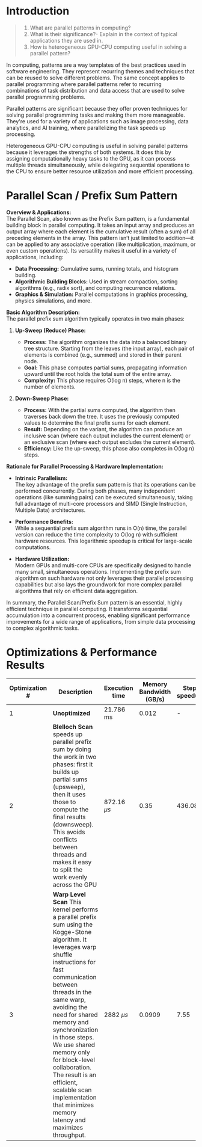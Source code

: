# Introduction
>1) What are parallel patterns in computing?
>2) What is their significance?- Explain in the context of typical applications they are used in.
>3) How is heterogeneous GPU-CPU computing useful in solving a parallel pattern?

In computing, patterns are a way templates of the best practices used in software engineering. They represent recurring themes and techniques that can be reused to solve different problems. The same concept applies to parallel programming where parallel patterns refer to recurring combinations of task distribution and data access that are used to solve parallel programming problems.  

Parallel patterns are significant because they offer proven techniques for solving parallel programming tasks and making them more manageable. They're used for a variety of applications such as image processing, data analytics, and AI training, where parallelizing the task speeds up processing.

Heterogeneous GPU-CPU computing is useful in solving parallel patterns because it leverages the strengths of both systems. It does this by assigning computationally heavy tasks to the GPU, as it can process multiple threads simultaneously, while delegating sequential operations to the CPU to ensure better resource utilization and more efficient processing.

# Parallel Scan / Prefix Sum Pattern

**Overview & Applications:**  
The Parallel Scan, also known as the Prefix Sum pattern, is a fundamental building block in parallel computing. It takes an input array and produces an output array where each element is the cumulative result (often a sum) of all preceding elements in the array. This pattern isn’t just limited to addition—it can be applied to any associative operation (like multiplication, maximum, or even custom operations). Its versatility makes it useful in a variety of applications, including:

- **Data Processing:** Cumulative sums, running totals, and histogram building.
- **Algorithmic Building Blocks:** Used in stream compaction, sorting algorithms (e.g., radix sort), and computing recurrence relations.
- **Graphics & Simulation:** Parallel computations in graphics processing, physics simulations, and more.

**Basic Algorithm Description:**  
The parallel prefix sum algorithm typically operates in two main phases:

1. **Up-Sweep (Reduce) Phase:**  
   - **Process:** The algorithm organizes the data into a balanced binary tree structure. Starting from the leaves (the input array), each pair of elements is combined (e.g., summed) and stored in their parent node.
   - **Goal:** This phase computes partial sums, propagating information upward until the root holds the total sum of the entire array.
   - **Complexity:** This phase requires O(log n) steps, where n is the number of elements.

2. **Down-Sweep Phase:**  
   - **Process:** With the partial sums computed, the algorithm then traverses back down the tree. It uses the previously computed values to determine the final prefix sums for each element.
   - **Result:** Depending on the variant, the algorithm can produce an inclusive scan (where each output includes the current element) or an exclusive scan (where each output excludes the current element).
   - **Efficiency:** Like the up-sweep, this phase also completes in O(log n) steps.

**Rationale for Parallel Processing & Hardware Implementation:**  
- **Intrinsic Parallelism:**  
  The key advantage of the prefix sum pattern is that its operations can be performed concurrently. During both phases, many independent operations (like summing pairs) can be executed simultaneously, taking full advantage of multi-core processors and SIMD (Single Instruction, Multiple Data) architectures.

- **Performance Benefits:**  
  While a sequential prefix sum algorithm runs in O(n) time, the parallel version can reduce the time complexity to O(log n) with sufficient hardware resources. This logarithmic speedup is critical for large-scale computations.

- **Hardware Utilization:**  
  Modern GPUs and multi-core CPUs are specifically designed to handle many small, simultaneous operations. Implementing the prefix sum algorithm on such hardware not only leverages their parallel processing capabilities but also lays the groundwork for more complex parallel algorithms that rely on efficient data aggregation.

In summary, the Parallel Scan/Prefix Sum pattern is an essential, highly efficient technique in parallel computing. It transforms sequential accumulation into a concurrent process, enabling significant performance improvements for a wide range of applications, from simple data processing to complex algorithmic tasks.


# Optimizations & Performance Results

| Optimization # | Description | Execution time | Memory Bandwidth (GB/s) | Step speedup | Cumulative Speedup |
|---|---|---|---|---|---|
| 1| **Unoptimized**  |21.786 ms| 0.012| - |- |
| 2 | **Blelloch Scan** speeds up parallel prefix sum by doing the work in two phases: first it builds up partial sums (upsweep), then it uses those to compute the final results (downsweep). This avoids conflicts between threads and makes it easy to split the work evenly across the GPU | 872.16 $\mu s$ |0.35 |436.08 |436.08 | 
| 3 | **Warp Level Scan** This kernel performs a parallel prefix sum using the Kogge-Stone algorithm. It leverages warp shuffle instructions for fast communication between threads in the same warp, avoiding the need for shared memory and synchronization in those steps. We use shared memory only for block-level collaboration. The result is an efficient, scalable scan implementation that minimizes memory latency and maximizes throughput. |2882 $\mu s$ |0.0909 |7.55 |7.55 | 
